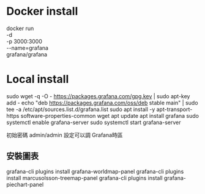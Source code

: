 # Docker install
docker run \
    -d \
    -p 3000:3000 \
    --name=grafana \
    grafana/grafana

# Local install
sudo wget -q -O - https://packages.grafana.com/gpg.key | sudo apt-key add - 
echo "deb https://packages.grafana.com/oss/deb stable main" | sudo tee -a /etc/apt/sources.list.d/grafana.list
sudo apt install -y apt-transport-https software-properties-common wget
apt update
apt install grafana
sudo systemctl enable grafana-server
sudo systemctl start grafana-server

初始密碼 admin/admin
設定可以調 Grafana時區

## 安裝圖表
grafana-cli plugins install grafana-worldmap-panel
grafana-cli plugins install marcusolsson-treemap-panel
grafana-cli plugins install grafana-piechart-panel